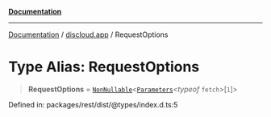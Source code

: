 [**Documentation**](../../README.md)

***

[Documentation](../../packages.md) / [discloud.app](../README.md) / RequestOptions

# Type Alias: RequestOptions

> **RequestOptions** = [`NonNullable`](https://www.typescriptlang.org/docs/handbook/utility-types.html#nonnullabletype)\<[`Parameters`](https://www.typescriptlang.org/docs/handbook/utility-types.html#parameterstype)\<*typeof* `fetch`\>\[`1`\]\>

Defined in: packages/rest/dist/@types/index.d.ts:5
